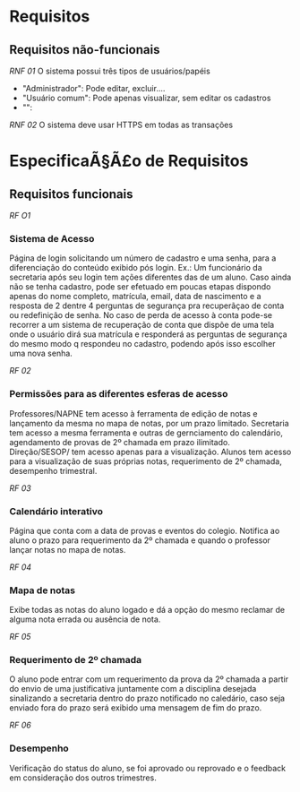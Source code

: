 # Requisitos

## Requisitos não-funcionais

*RNF 01* O sistema possui três tipos de usuários/papéis
- "Administrador": Pode editar, excluir....
- "Usuário comum": Pode apenas visualizar, sem editar os cadastros
- "": 

*RNF 02* O sistema deve usar HTTPS em todas as transações

# EspecificaÃ§Ã£o de Requisitos

## Requisitos funcionais

*RF O1*
### Sistema de Acesso 

Página de login solicitando um número de cadastro e uma senha, para a diferenciação do conteúdo exibido pós login. 
Ex.: Um funcionário da secretaria após seu login tem ações diferentes das de um aluno.
Caso ainda não se tenha cadastro, pode ser efetuado em poucas etapas dispondo apenas do nome completo, matrícula, email, data de nascimento
e a resposta de 2 dentre 4 perguntas de segurança pra recuperãçao de conta ou redefinição de senha.
No caso de perda de acesso à conta pode-se recorrer a um sistema de recuperação de conta que dispõe de uma tela onde o usuário dirá sua matrícula 
e responderá as perguntas de segurança do mesmo modo q respondeu no cadastro, podendo após isso escolher uma nova senha.

*RF 02*
### Permissões para as diferentes esferas de acesso

Professores/NAPNE tem acesso à ferramenta de edição de notas e lançamento da mesma no mapa de notas, por um prazo limitado.
Secretaria tem acesso a mesma ferramenta e outras de gernciamento do calendário, agendamento de provas de 2º chamada em prazo ilimitado.
Direção/SESOP/ tem acesso apenas para a visualização.
Alunos tem acesso para a visualização de suas próprias notas, requerimento de 2º chamada, desempenho trimestral.

*RF 03*
### Calendário interativo

Página que conta com a data de provas e eventos do colegio. 
Notifica ao aluno o prazo para requerimento da 2º chamada e quando o professor lançar notas no mapa de notas.

*RF 04*
### Mapa de notas

Exibe todas as notas do aluno logado e dá a opção do mesmo reclamar de alguma nota errada ou ausência de nota.

*RF 05*
### Requerimento de 2º chamada

O aluno pode entrar com um requerimento da prova da 2º chamada a partir do envio de uma justificativa juntamente com a disciplina desejada
sinalizando a secretaria dentro do prazo notificado no caledário, caso seja enviado fora do prazo será exibido uma mensagem de fim do prazo. 

*RF 06*
### Desempenho

Verificação do status do aluno, se foi aprovado ou reprovado e o feedback em consideração dos outros trimestres. 

 



